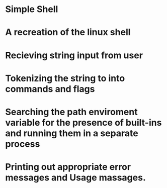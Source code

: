 # Simple Shell
# A recreation of the linux shell
# Recieving string input from user
# Tokenizing the string to into commands and flags
# Searching the path enviroment variable for the presence of built-ins and running them in a separate process
# Printing out appropriate error messages and Usage massages. 
